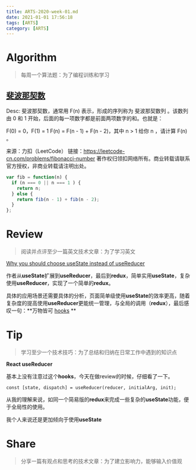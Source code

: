 ```yaml
---
title: ARTS-2020-week-01.md
date: 2021-01-01 17:56:18
tags: [ARTS]
category: [ARTS]
---
```




# Algorithm

> 每周一个算法题：为了编程训练和学习

## [斐波那契数](https://leetcode-cn.com/problems/fibonacci-number/)

Desc: 斐波那契数，通常用 F(n) 表示，形成的序列称为 斐波那契数列 。该数列由 0 和 1 开始，后面的每一项数字都是前面两项数字的和。也就是：

F(0) = 0，F(1) = 1
F(n) = F(n - 1) + F(n - 2)，其中 n > 1
给你 n ，请计算 F(n) 。

来源：力扣（LeetCode）
链接：https://leetcode-cn.com/problems/fibonacci-number
著作权归领扣网络所有。商业转载请联系官方授权，非商业转载请注明出处。



```js
var fib = function(n) {
  if (n === 0 || n === 1 ) {
    return n;
  } else {
    return fib(n - 1) + fib(n - 2);
  }
};
```



# Review

> 阅读并点评至少一篇英文技术文章：为了学习英文

[Why you should choose useState instead of useReducer](https://medium.com/free-code-camp/why-you-should-choose-usestate-instead-of-usereducer-ffc80057f815)

作者从**useState**扩展到**useReducer**，最后到**redux**，简单实用**useState**，复杂使用**useReducer**，实现了一个简单的**redux**。

具体的应用场景还需要具体的分析，页面简单级使用**useState**的效率更高，随着复杂度的提高使用**useReducer**更能统一管理，与全局的调用（**redux**），最后感叹一句：**万物皆可 [hooks](https://reactjs.org/docs/hooks-intro.html) **





# Tip

> 学习至少一个技术技巧：为了总结和归纳在日常工作中遇到的知识点

**React useReducer**

基本上没有注意过这个**hooks**，今天在做review的时候，仔细看了一下。

```tsx
const [state, dispatch] = useReducer(reducer, initialArg, init);
```



从我的理解来说，如同一个简易版的**redux**来完成一些复杂的**useState**功能，便于全局性的使用。

我个人来说还是更加倾向于使用**useState**



# Share

> 分享一篇有观点和思考的技术文章：为了建立影响力，能够输入价值观